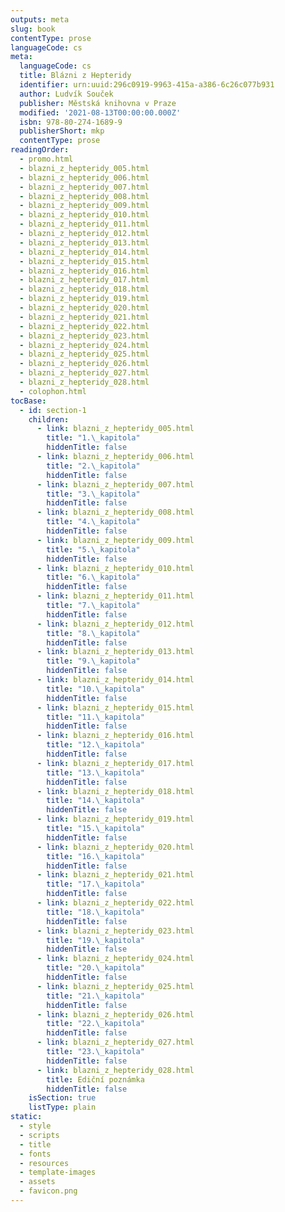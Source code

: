 ```yaml
---
outputs: meta
slug: book
contentType: prose
languageCode: cs
meta:
  languageCode: cs
  title: Blázni z Hepteridy
  identifier: urn:uuid:296c0919-9963-415a-a386-6c26c077b931
  author: Ludvík Souček
  publisher: Městská knihovna v Praze
  modified: '2021-08-13T00:00:00.000Z'
  isbn: 978-80-274-1689-9
  publisherShort: mkp
  contentType: prose
readingOrder:
  - promo.html
  - blazni_z_hepteridy_005.html
  - blazni_z_hepteridy_006.html
  - blazni_z_hepteridy_007.html
  - blazni_z_hepteridy_008.html
  - blazni_z_hepteridy_009.html
  - blazni_z_hepteridy_010.html
  - blazni_z_hepteridy_011.html
  - blazni_z_hepteridy_012.html
  - blazni_z_hepteridy_013.html
  - blazni_z_hepteridy_014.html
  - blazni_z_hepteridy_015.html
  - blazni_z_hepteridy_016.html
  - blazni_z_hepteridy_017.html
  - blazni_z_hepteridy_018.html
  - blazni_z_hepteridy_019.html
  - blazni_z_hepteridy_020.html
  - blazni_z_hepteridy_021.html
  - blazni_z_hepteridy_022.html
  - blazni_z_hepteridy_023.html
  - blazni_z_hepteridy_024.html
  - blazni_z_hepteridy_025.html
  - blazni_z_hepteridy_026.html
  - blazni_z_hepteridy_027.html
  - blazni_z_hepteridy_028.html
  - colophon.html
tocBase:
  - id: section-1
    children:
      - link: blazni_z_hepteridy_005.html
        title: "1.\_kapitola"
        hiddenTitle: false
      - link: blazni_z_hepteridy_006.html
        title: "2.\_kapitola"
        hiddenTitle: false
      - link: blazni_z_hepteridy_007.html
        title: "3.\_kapitola"
        hiddenTitle: false
      - link: blazni_z_hepteridy_008.html
        title: "4.\_kapitola"
        hiddenTitle: false
      - link: blazni_z_hepteridy_009.html
        title: "5.\_kapitola"
        hiddenTitle: false
      - link: blazni_z_hepteridy_010.html
        title: "6.\_kapitola"
        hiddenTitle: false
      - link: blazni_z_hepteridy_011.html
        title: "7.\_kapitola"
        hiddenTitle: false
      - link: blazni_z_hepteridy_012.html
        title: "8.\_kapitola"
        hiddenTitle: false
      - link: blazni_z_hepteridy_013.html
        title: "9.\_kapitola"
        hiddenTitle: false
      - link: blazni_z_hepteridy_014.html
        title: "10.\_kapitola"
        hiddenTitle: false
      - link: blazni_z_hepteridy_015.html
        title: "11.\_kapitola"
        hiddenTitle: false
      - link: blazni_z_hepteridy_016.html
        title: "12.\_kapitola"
        hiddenTitle: false
      - link: blazni_z_hepteridy_017.html
        title: "13.\_kapitola"
        hiddenTitle: false
      - link: blazni_z_hepteridy_018.html
        title: "14.\_kapitola"
        hiddenTitle: false
      - link: blazni_z_hepteridy_019.html
        title: "15.\_kapitola"
        hiddenTitle: false
      - link: blazni_z_hepteridy_020.html
        title: "16.\_kapitola"
        hiddenTitle: false
      - link: blazni_z_hepteridy_021.html
        title: "17.\_kapitola"
        hiddenTitle: false
      - link: blazni_z_hepteridy_022.html
        title: "18.\_kapitola"
        hiddenTitle: false
      - link: blazni_z_hepteridy_023.html
        title: "19.\_kapitola"
        hiddenTitle: false
      - link: blazni_z_hepteridy_024.html
        title: "20.\_kapitola"
        hiddenTitle: false
      - link: blazni_z_hepteridy_025.html
        title: "21.\_kapitola"
        hiddenTitle: false
      - link: blazni_z_hepteridy_026.html
        title: "22.\_kapitola"
        hiddenTitle: false
      - link: blazni_z_hepteridy_027.html
        title: "23.\_kapitola"
        hiddenTitle: false
      - link: blazni_z_hepteridy_028.html
        title: Ediční poznámka
        hiddenTitle: false
    isSection: true
    listType: plain
static:
  - style
  - scripts
  - title
  - fonts
  - resources
  - template-images
  - assets
  - favicon.png
---
```


